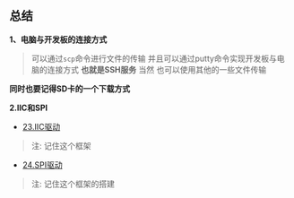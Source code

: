 ## 总结

**1、电脑与开发板的连接方式**
> 可以通过`scp`命令进行文件的传输 并且可以通过putty命令实现开发板与电脑的连接方式 **也就是SSH服务**
> 当然 也可以使用其他的一些文件传输

**同时也要记得SD卡的一个下载方式**

**2.IIC和SPI**
* [23.IIC驱动](./23.IIC驱动编写/Src/newap3216c.c)
> 注: 记住这个框架
* [24.SPI驱动](./24.spi驱动编写/Src/icm20608.c)
> 注: 记住这个框架的搭建